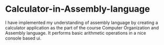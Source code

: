 # Calculator-in-Assembly-language
I have implemented my understanding of assembly language by creating a calculator application as the part of the course Computer Organization and Assembly language. It performs basic arithmetic operations in a nice console based ui.

